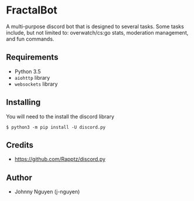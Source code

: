 # FractalBot

A multi-purpose discord bot that is designed to several tasks. Some tasks include, but not limited to: overwatch/cs:go stats, moderation management, and fun commands.

## Requirements

* Python 3.5
* `aiohttp` library
* `websockets` library

## Installing

You will need to the install the discord library

`$ python3 -m pip install -U discord.py`

## Credits

* https://github.com/Rapptz/discord.py

## Author

* Johnny Nguyen (j-nguyen)